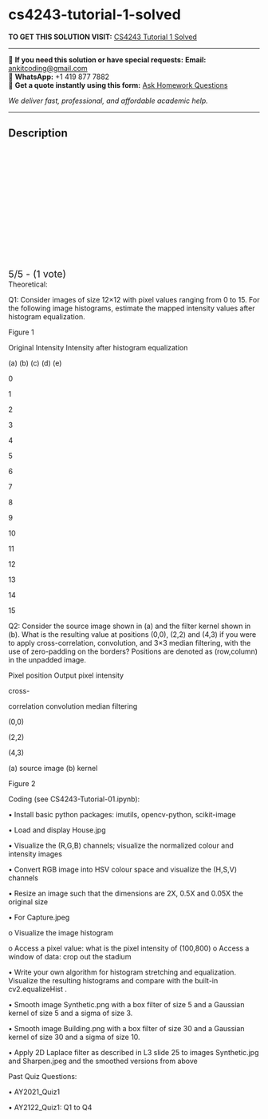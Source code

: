 # cs4243-tutorial-1-solved
**TO GET THIS SOLUTION VISIT:** [CS4243 Tutorial 1 Solved](https://www.ankitcodinghub.com/product/cs4243-solved/)


---

📩 **If you need this solution or have special requests:** **Email:** ankitcoding@gmail.com  
📱 **WhatsApp:** +1 419 877 7882  
📄 **Get a quote instantly using this form:** [Ask Homework Questions](https://www.ankitcodinghub.com/services/ask-homework-questions/)

*We deliver fast, professional, and affordable academic help.*

---

<h2>Description</h2>



<div class="kk-star-ratings kksr-auto kksr-align-center kksr-valign-top" data-payload="{&quot;align&quot;:&quot;center&quot;,&quot;id&quot;:&quot;127071&quot;,&quot;slug&quot;:&quot;default&quot;,&quot;valign&quot;:&quot;top&quot;,&quot;ignore&quot;:&quot;&quot;,&quot;reference&quot;:&quot;auto&quot;,&quot;class&quot;:&quot;&quot;,&quot;count&quot;:&quot;1&quot;,&quot;legendonly&quot;:&quot;&quot;,&quot;readonly&quot;:&quot;&quot;,&quot;score&quot;:&quot;5&quot;,&quot;starsonly&quot;:&quot;&quot;,&quot;best&quot;:&quot;5&quot;,&quot;gap&quot;:&quot;4&quot;,&quot;greet&quot;:&quot;Rate this product&quot;,&quot;legend&quot;:&quot;5\/5 - (1 vote)&quot;,&quot;size&quot;:&quot;24&quot;,&quot;title&quot;:&quot;CS4243 Tutorial 1 Solved&quot;,&quot;width&quot;:&quot;138&quot;,&quot;_legend&quot;:&quot;{score}\/{best} - ({count} {votes})&quot;,&quot;font_factor&quot;:&quot;1.25&quot;}">

<div class="kksr-stars">

<div class="kksr-stars-inactive">
            <div class="kksr-star" data-star="1" style="padding-right: 4px">


<div class="kksr-icon" style="width: 24px; height: 24px;"></div>
        </div>
            <div class="kksr-star" data-star="2" style="padding-right: 4px">


<div class="kksr-icon" style="width: 24px; height: 24px;"></div>
        </div>
            <div class="kksr-star" data-star="3" style="padding-right: 4px">


<div class="kksr-icon" style="width: 24px; height: 24px;"></div>
        </div>
            <div class="kksr-star" data-star="4" style="padding-right: 4px">


<div class="kksr-icon" style="width: 24px; height: 24px;"></div>
        </div>
            <div class="kksr-star" data-star="5" style="padding-right: 4px">


<div class="kksr-icon" style="width: 24px; height: 24px;"></div>
        </div>
    </div>

<div class="kksr-stars-active" style="width: 138px;">
            <div class="kksr-star" style="padding-right: 4px">


<div class="kksr-icon" style="width: 24px; height: 24px;"></div>
        </div>
            <div class="kksr-star" style="padding-right: 4px">


<div class="kksr-icon" style="width: 24px; height: 24px;"></div>
        </div>
            <div class="kksr-star" style="padding-right: 4px">


<div class="kksr-icon" style="width: 24px; height: 24px;"></div>
        </div>
            <div class="kksr-star" style="padding-right: 4px">


<div class="kksr-icon" style="width: 24px; height: 24px;"></div>
        </div>
            <div class="kksr-star" style="padding-right: 4px">


<div class="kksr-icon" style="width: 24px; height: 24px;"></div>
        </div>
    </div>
</div>


<div class="kksr-legend" style="font-size: 19.2px;">
            5/5 - (1 vote)    </div>
    </div>
Theoretical:

Q1: Consider images of size 12×12 with pixel values ranging from 0 to 15. For the following image histograms, estimate the mapped intensity values after histogram equalization.

Figure 1

Original Intensity Intensity after histogram equalization

(a) (b) (c) (d) (e)

0

1

2

3

4

5

6

7

8

9

10

11

12

13

14

15

Q2: Consider the source image shown in (a) and the filter kernel shown in (b). What is the resulting value at positions (0,0), (2,2) and (4,3) if you were to apply cross-correlation, convolution, and 3×3 median filtering, with the use of zero-padding on the borders? Positions are denoted as (row,column) in the unpadded image.

Pixel position Output pixel intensity

cross-

correlation convolution median filtering

(0,0)

(2,2)

(4,3)

(a) source image (b) kernel

Figure 2

Coding (see CS4243-Tutorial-01.ipynb):

• Install basic python packages: imutils, opencv-python, scikit-image

• Load and display House.jpg

• Visualize the (R,G,B) channels; visualize the normalized colour and intensity images

• Convert RGB image into HSV colour space and visualize the (H,S,V) channels

• Resize an image such that the dimensions are 2X, 0.5X and 0.05X the original size

• For Capture.jpeg

o Visualize the image histogram

o Access a pixel value: what is the pixel intensity of (100,800) o Access a window of data: crop out the stadium

• Write your own algorithm for histogram stretching and equalization. Visualize the resulting histograms and compare with the built-in cv2.equalizeHist .

• Smooth image Synthetic.png with a box filter of size 5 and a Gaussian kernel of size 5 and a sigma of size 3.

• Smooth image Building.png with a box filter of size 30 and a Gaussian kernel of size 30 and a sigma of size 10.

• Apply 2D Laplace filter as described in L3 slide 25 to images Synthetic.jpg and Sharpen.jpeg and the smoothed versions from above

Past Quiz Questions:

• AY2021_Quiz1

• AY2122_Quiz1: Q1 to Q4
